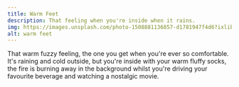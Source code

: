 ```yaml
---
title: Warm Feet
description: That feeling when you're inside when it rains.
img: https://images.unsplash.com/photo-1508881136857-d1781947f4d6?ixlib=rb-1.2.1&ixid=eyJhcHBfaWQiOjEyMDd9&auto=format&fit=crop&w=500&q=60
alt: warm feet
---
```


That warm fuzzy feeling, the one you get when you're ever so comfortable. It's raining and cold outside, but you're inside with your warm fluffy socks, the fire is burning away in the background whilst you're driving your favourite beverage and watching a nostalgic movie.
